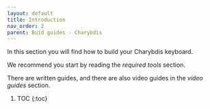 ```yaml
---
layout: default
title: Introduction
nav_order: 2
parent: Buid guides - Charybdis
---
```


In this section you will find how to build your Charybdis keyboard.

We recommend you start by reading the *required tools* section.

There are written guides, and there are also video guides in the *video guides* section.

1. TOC
{:toc}
